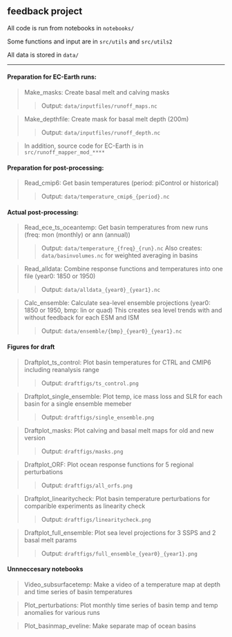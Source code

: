 ## feedback project

All code is run from notebooks in `notebooks/`

Some functions and input are in `src/utils` and `src/utils2`

All data is stored in `data/`

---

#### Preparation for EC-Earth runs:
> Make_masks: Create basal melt and calving masks 
>> Output: `data/inputfiles/runoff_maps.nc`

> Make_depthfile: Create mask for basal melt depth (200m)
>> Output: `data/inputfiles/runoff_depth.nc`

> In addition, source code for EC-Earth is in `src/runoff_mapper_mod_****`

#### Preparation for post-processing:
> Read_cmip6: Get basin temperatures (period: piControl or historical)
>> Output: `data/temperature_cmip6_{period}.nc`

#### Actual post-processing:
> Read_ece_ts_oceantemp: Get basin temperatures from new runs (freq: mon (monthly) or ann (annual))
>> Output: `data/temperature_{freq}_{run}.nc`
>> Also creates: `data/basinvolumes.nc` for weighted averaging in basins

> Read_alldata: Combine response functions and temperatures into one file (year0: 1850 or 1950)
>> Output: `data/alldata_{year0}_{year1}.nc`

> Calc_ensemble: Calculate sea-level ensemble projections (year0: 1850 or 1950, bmp: lin or quad)
> This creates sea level trends with and without feedback for each ESM and ISM
>> Output: `data/ensemble/{bmp}_{year0}_{year1}.nc`

#### Figures for draft
> Draftplot_ts_control: Plot basin temperatures for CTRL and CMIP6 including reanalysis range
>> Output: `draftfigs/ts_control.png`

> Draftplot_single_ensemble: Plot temp, ice mass loss and SLR for each basin for a single ensemble memeber
>> Output: `draftfigs/single_ensemble.png`

> Draftplot_masks: Plot calving and basal melt maps for old and new version
>> Output: `draftfigs/masks.png`

> Draftplot_ORF: Plot ocean response functions for 5 regional perturbations
>> Output: `draftfigs/all_orfs.png`

> Draftplot_linearitycheck: Plot basin temperature perturbations for comparible experiments as linearity check
>> Output: `draftfigs/linearitycheck.png`

> Draftplot_full_ensemble: Plot sea level projections for 3 SSPS and 2 basal melt params
>> Output: `draftfigs/full_ensemble_{year0}_{year1}.png`

#### Unnneccesary notebooks 
> Video_subsurfacetemp: Make a video of a temperature map at depth and time series of basin temperatures

> Plot_perturbations: Plot monthly time series of basin temp and temp anomalies for various runs

> Plot_basinmap_eveline: Make separate map of ocean basins
